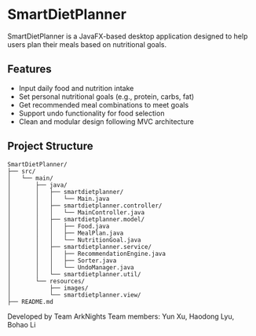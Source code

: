 # SmartDietPlanner

SmartDietPlanner is a JavaFX-based desktop application designed to help users plan their meals based on nutritional goals.

## Features
- Input daily food and nutrition intake
- Set personal nutritional goals (e.g., protein, carbs, fat)
- Get recommended meal combinations to meet goals
- Support undo functionality for food selection
- Clean and modular design following MVC architecture

##  Project Structure

```
SmartDietPlanner/
├── src/
│   └── main/
│       ├── java/
│       │   ├── smartdietplanner/
│       │   │   └── Main.java
│       │   ├── smartdietplanner.controller/
│       │   │   └── MainController.java
│       │   ├── smartdietplanner.model/
│       │   │   ├── Food.java
│       │   │   ├── MealPlan.java
│       │   │   └── NutritionGoal.java
│       │   ├── smartdietplanner.service/
│       │   │   ├── RecommendationEngine.java
│       │   │   ├── Sorter.java
│       │   │   └── UndoManager.java
│       │   └── smartdietplanner.util/
│       └── resources/
│           ├── images/
│           └── smartdietplanner.view/
├── README.md
```

Developed by Team ArkNights
Team members: Yun Xu, Haodong Lyu, Bohao Li
